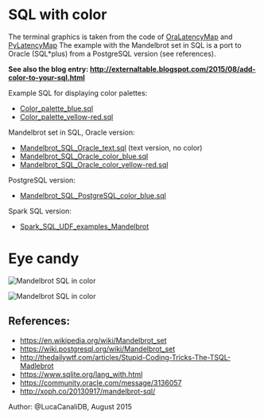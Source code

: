 # SQL with color

The terminal graphics is taken from the code of [OraLatencyMap](../../OraLatencyMap) and [PyLatencyMap](../../PyLatencyMap)
The example with the Mandelbrot set in SQL is a port to Oracle (SQL*plus) from a PostgreSQL version (see references).   

**See also the blog entry: http://externaltable.blogspot.com/2015/08/add-color-to-your-sql.html**

Example SQL for displaying color palettes:
- [Color_palette_blue.sql](Color_palette_blue.sql)
- [Color_palette_yellow-red.sql](Color_palette_yellow-red.sql)

Mandelbrot set in SQL, Oracle version:
- [Mandelbrot_SQL_Oracle_text.sql](Mandelbrot_SQL_Oracle_text.sql) (text version, no color)
- [Mandelbrot_SQL_Oracle_color_blue.sql](Mandelbrot_SQL_Oracle_color_blue.sql)
- [Mandelbrot_SQL_Oracle_color_yellow-red.sql](Mandelbrot_SQL_Oracle_color_yellow-red.sql)

PostgreSQL version:
- [Mandelbrot_SQL_PostgreSQL_color_blue.sql](Mandelbrot_SQL_PostgreSQL_color_blue.sql)

Spark SQL version:
- [Spark_SQL_UDF_examples_Mandelbrot](Miscellaneous/Spark_Notes/Spark_SQL_UDF_examples_Mandelbrot)

# Eye candy

![Mandelbrot SQL in color](http://2.bp.blogspot.com/-VEqSBLulncs/VeNd4ztamuI/AAAAAAAAEuQ/JC608pPcPqk/s1600/Mandelbrot_SQL_collage.png)
   
   
![Mandelbrot SQL in color](Miscellaneous/Spark_Notes/Spark_SQL_UDF_examples_Mandelbrot/Spark_SQL_UDF_example_Mandelbrot_Images.png)

## References:
- https://en.wikipedia.org/wiki/Mandelbrot_set
- https://wiki.postgresql.org/wiki/Mandelbrot_set
- http://thedailywtf.com/articles/Stupid-Coding-Tricks-The-TSQL-Madlebrot
- https://www.sqlite.org/lang_with.html
- https://community.oracle.com/message/3136057
- http://xoph.co/20130917/mandelbrot-sql/

Author: @LucaCanaliDB, August 2015
